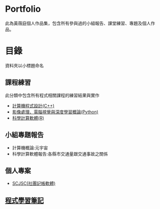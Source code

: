 # Portfolio
此為黃薇庭個人作品集，包含所有參與過的小組報告、課堂練習、專題及個人作品。
# 目錄
資料夾以小標題命名
## 課程練習
此分類中包含所有程式相關課程的練習結果與實作
- [計算機程式設計(C++)](https://github.com/waitmelock/Portfolio/tree/main/%E8%A8%88%E7%AE%97%E6%A9%9F%E7%A8%8B%E5%BC%8F%E8%A8%AD%E8%A8%88(C%2B%2B))
- [影像處理、電腦視覺與深度學習概論(Python)](https://github.com/waitmelock/Portfolio/tree/82caf1b001b1e28f61eada527500ea7f2c745ed6/%E5%BD%B1%E5%83%8F%E8%99%95%E7%90%86%E3%80%81%E9%9B%BB%E8%85%A6%E8%A6%96%E8%A6%BA%E8%88%87%E6%B7%B1%E5%BA%A6%E5%AD%B8%E7%BF%92%E6%A6%82%E8%AB%96(python))
- [科學計算軟體(R)](https://github.com/waitmelock/Portfolio/tree/main/%E7%A7%91%E5%AD%B8%E8%A8%88%E7%AE%97%E8%BB%9F%E9%AB%94%E4%BD%9C%E6%A5%AD(R))
## 小組專題報告
- 計算機概論:元宇宙
- 科學計算軟體報告:各縣市交通量跟交通事故之關係
## 個人專案
- [SCJSC(社團記帳軟體)](https://github.com/waitmelock/Portfolio/blob/main/SCJSC/README.md)
## [程式學習筆記](https://hackmd.io/@WeiTingHuang/BJZh67-q3)
